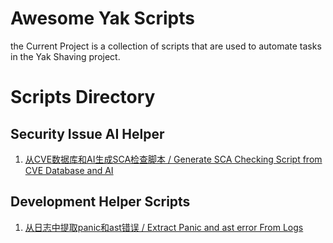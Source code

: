 # Awesome Yak Scripts

the Current Project is a collection of scripts that are used to automate tasks in the Yak Shaving project.

# Scripts Directory

## Security Issue AI Helper

1. [从CVE数据库和AI生成SCA检查脚本 / Generate SCA Checking Script from CVE Database and AI](generate-sca-from-cvedb-and-ai.yak)

## Development Helper Scripts

1. [从日志中提取panic和ast错误 / Extract Panic and ast error From Logs](extract-panic-and-ast-error-from-log.yak)
